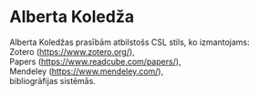 # Alberta Koledža

Alberta Koledžas prasībām atbilstošs CSL stils, ko izmantojams:<br>
Zotero (https://www.zotero.org/),<br>
Papers (https://www.readcube.com/papers/),<br>
Mendeley (https://www.mendeley.com/),<br>
bibliogrāfijas sistēmās.
